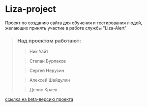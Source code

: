 # Liza-project


Проект по созданию сайта для обучения и тестирования людей, желающих принять участие в работе службы "Liza-Alert"

> ### Над проектом работают:
> 
> > Ник Уайт
> 
> > Степан Бурлаков
> 
> > Сергей Нерусин
> 
> > Алексей Шайдулин
> 
> > Денис Краев

[ссылка на beta-версию проекта](https://phizick.github.io/Liza-project/)
